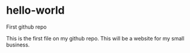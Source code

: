 # hello-world
First github repo

This is the first file on my github repo. This will be a website for my small business. 

